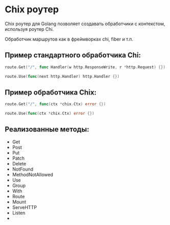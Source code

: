 # Chix роутер

Chix роутер для Golang позволяет создавать обработчики с контекстом, используя роутер Chi.

Обработчик маршрутов как в фреймворках chi, fiber и т.п.

## Пример стандартного обработчика Chi:

```go
route.Get("/", func Handler(w http.ResponseWrite, r *http.Request) {})

route.Use(func(next http.Handler) http.Handler {})
```

## Пример обработчика Chix:

```go
route.Get("/", func(ctx *chix.Ctx) error {})

route.Use(func(ctx *chix.Ctx) error {})
```

## Реализованные методы:

- Get
- Post
- Put
- Patch
- Delete
- NotFound
- MethodNotAllowed
- Use
- Group
- With
- Route
- Mount
- ServeHTTP
- Listen
- 
